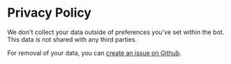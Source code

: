 # Privacy Policy

We don't collect your data outside of preferences you've set within
the bot. This data is not shared with any third parties.

For removal of your data, you can
[create an issue on Github](https://github.com/5GameMaker/tone-tags-bot/issues/new/choose).
